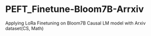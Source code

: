 # PEFT_Finetune-Bloom7B-Arrxiv
Applying LoRa Finetuning on Bloom7B Causal LM model with Arxiv dataset(CS, Math)
